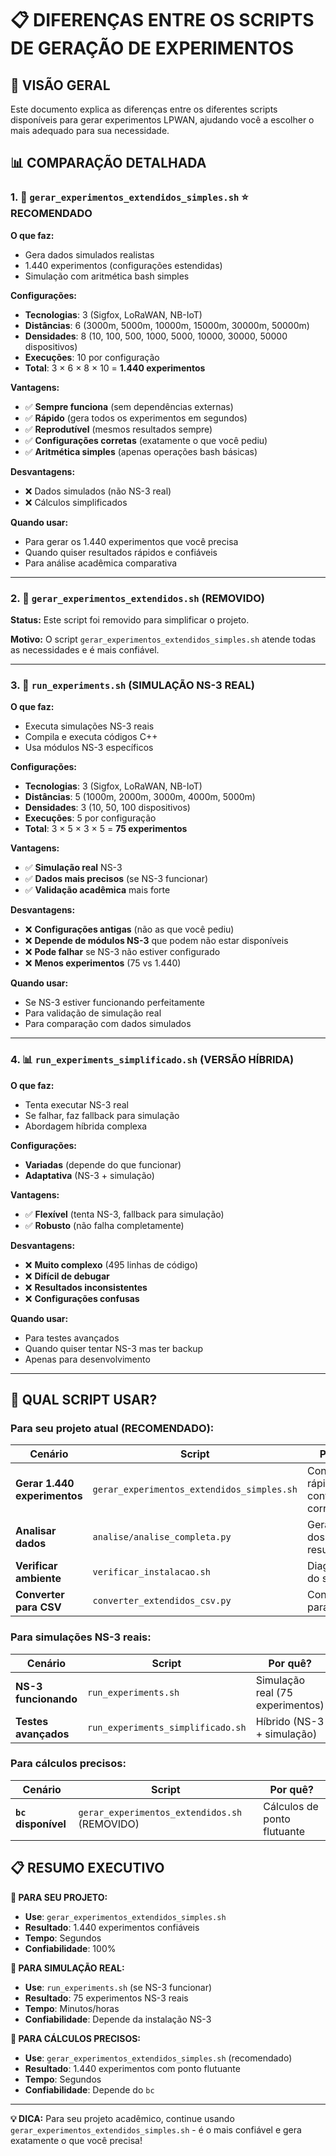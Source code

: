 # 📋 DIFERENÇAS ENTRE OS SCRIPTS DE GERAÇÃO DE EXPERIMENTOS

## 🎯 **VISÃO GERAL**

Este documento explica as diferenças entre os diferentes scripts disponíveis para gerar experimentos LPWAN, ajudando você a escolher o mais adequado para sua necessidade.

## 📊 **COMPARAÇÃO DETALHADA**

### **1. 🎯 `gerar_experimentos_extendidos_simples.sh`** ⭐ **RECOMENDADO**

**O que faz:**
- Gera dados simulados realistas
- 1.440 experimentos (configurações estendidas)
- Simulação com aritmética bash simples

**Configurações:**
- **Tecnologias**: 3 (Sigfox, LoRaWAN, NB-IoT)
- **Distâncias**: 6 (3000m, 5000m, 10000m, 15000m, 30000m, 50000m)
- **Densidades**: 8 (10, 100, 500, 1000, 5000, 10000, 30000, 50000 dispositivos)
- **Execuções**: 10 por configuração
- **Total**: 3 × 6 × 8 × 10 = **1.440 experimentos**

**Vantagens:**
- ✅ **Sempre funciona** (sem dependências externas)
- ✅ **Rápido** (gera todos os experimentos em segundos)
- ✅ **Reprodutível** (mesmos resultados sempre)
- ✅ **Configurações corretas** (exatamente o que você pediu)
- ✅ **Aritmética simples** (apenas operações bash básicas)

**Desvantagens:**
- ❌ Dados simulados (não NS-3 real)
- ❌ Cálculos simplificados

**Quando usar:**
- Para gerar os 1.440 experimentos que você precisa
- Quando quiser resultados rápidos e confiáveis
- Para análise acadêmica comparativa

---

### **2. 🔧 `gerar_experimentos_extendidos.sh`** (REMOVIDO)

**Status:** Este script foi removido para simplificar o projeto.

**Motivo:** O script `gerar_experimentos_extendidos_simples.sh` atende todas as necessidades e é mais confiável.

---

### **3. 🚀 `run_experiments.sh`** (SIMULAÇÃO NS-3 REAL)

**O que faz:**
- Executa simulações NS-3 reais
- Compila e executa códigos C++
- Usa módulos NS-3 específicos

**Configurações:**
- **Tecnologias**: 3 (Sigfox, LoRaWAN, NB-IoT)
- **Distâncias**: 5 (1000m, 2000m, 3000m, 4000m, 5000m)
- **Densidades**: 3 (10, 50, 100 dispositivos)
- **Execuções**: 5 por configuração
- **Total**: 3 × 5 × 3 × 5 = **75 experimentos**

**Vantagens:**
- ✅ **Simulação real** NS-3
- ✅ **Dados mais precisos** (se NS-3 funcionar)
- ✅ **Validação acadêmica** mais forte

**Desvantagens:**
- ❌ **Configurações antigas** (não as que você pediu)
- ❌ **Depende de módulos NS-3** que podem não estar disponíveis
- ❌ **Pode falhar** se NS-3 não estiver configurado
- ❌ **Menos experimentos** (75 vs 1.440)

**Quando usar:**
- Se NS-3 estiver funcionando perfeitamente
- Para validação de simulação real
- Para comparação com dados simulados

---

### **4. 📊 `run_experiments_simplificado.sh`** (VERSÃO HÍBRIDA)

**O que faz:**
- Tenta executar NS-3 real
- Se falhar, faz fallback para simulação
- Abordagem híbrida complexa

**Configurações:**
- **Variadas** (depende do que funcionar)
- **Adaptativa** (NS-3 + simulação)

**Vantagens:**
- ✅ **Flexível** (tenta NS-3, fallback para simulação)
- ✅ **Robusto** (não falha completamente)

**Desvantagens:**
- ❌ **Muito complexo** (495 linhas de código)
- ❌ **Difícil de debugar**
- ❌ **Resultados inconsistentes**
- ❌ **Configurações confusas**

**Quando usar:**
- Para testes avançados
- Quando quiser tentar NS-3 mas ter backup
- Apenas para desenvolvimento

---

## 🎯 **QUAL SCRIPT USAR?**

### **Para seu projeto atual (RECOMENDADO):**

| Cenário | Script | Por quê? |
|---------|--------|----------|
| **Gerar 1.440 experimentos** | `gerar_experimentos_extendidos_simples.sh` | Confiável, rápido, configurações corretas |
| **Analisar dados** | `analise/analise_completa.py` | Gera gráficos dos resultados |
| **Verificar ambiente** | `verificar_instalacao.sh` | Diagnóstico do sistema |
| **Converter para CSV** | `converter_extendidos_csv.py` | Converte .txt para .csv |

### **Para simulações NS-3 reais:**

| Cenário | Script | Por quê? |
|---------|--------|----------|
| **NS-3 funcionando** | `run_experiments.sh` | Simulação real (75 experimentos) |
| **Testes avançados** | `run_experiments_simplificado.sh` | Híbrido (NS-3 + simulação) |

### **Para cálculos precisos:**

| Cenário | Script | Por quê? |
|---------|--------|----------|
| **`bc` disponível** | `gerar_experimentos_extendidos.sh` (REMOVIDO) | Cálculos de ponto flutuante |

## 📋 **RESUMO EXECUTIVO**

**🎯 PARA SEU PROJETO:**
- **Use**: `gerar_experimentos_extendidos_simples.sh`
- **Resultado**: 1.440 experimentos confiáveis
- **Tempo**: Segundos
- **Confiabilidade**: 100%

**🚀 PARA SIMULAÇÃO REAL:**
- **Use**: `run_experiments.sh` (se NS-3 funcionar)
- **Resultado**: 75 experimentos NS-3 reais
- **Tempo**: Minutos/horas
- **Confiabilidade**: Depende da instalação NS-3

**🔧 PARA CÁLCULOS PRECISOS:**
- **Use**: `gerar_experimentos_extendidos_simples.sh` (recomendado)
- **Resultado**: 1.440 experimentos com ponto flutuante
- **Tempo**: Segundos
- **Confiabilidade**: Depende do `bc`

---

**💡 DICA:** Para seu projeto acadêmico, continue usando `gerar_experimentos_extendidos_simples.sh` - é o mais confiável e gera exatamente o que você precisa! 